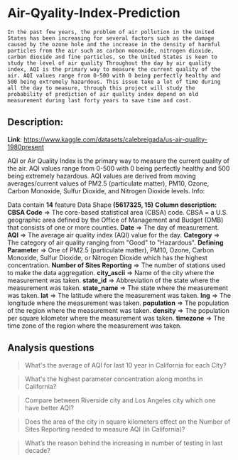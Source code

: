 # Air-Qyality-Index-Prediction

```
In the past few years, the problem of air pollution in the United States has been increasing for several factors such as the damage caused by the ozone hole and the increase in the density of harmful particles from the air such as carbon monoxide, nitrogen dioxide, carbon dioxide and fine particles, so the United States is keen to study the level of air quality Throughout the day by air quality index, AQI is the primary way to measure the current quality of the air. AQI values range from 0-500 with 0 being perfectly healthy and 500 being extremely hazardous. This issue take a lot of time during all the day to measure, through this project will study the probability of prediction of air quality index depend on old measurement during last forty years to save time and cost.
```
## Description:
**Link**: https://www.kaggle.com/datasets/calebreigada/us-air-quality-1980present

AQI or Air Quality Index is the primary way to measure the current quality of the air. AQI values range from 0-500 with 0 being perfectly healthy and 500 being extremely hazardous. AQI values are derived from moving averages/current values of PM2.5 (particulate matter), PM10, Ozone, Carbon Monoxide, Sulfur Dioxide, and Nitrogen Dioxide levels. Info:

Data contain **14** feature
Data Shape **(5617325, 15)**
**Column description:**
**CBSA Code** => The core-based statistical area (CBSA) code. CBSA = a U.S. geographic area defined by the Office of Management and Budget (OMB) that consists of one or more counties.
**Date** => The day of measurement.
**AQI** => The average air quality index (AQI) value for the day.
**Category** => The category of air quality ranging from "Good" to "Hazardous".
**Defining Paramete**r => One of PM2.5 (particulate matter), PM10, Ozone, Carbon Monoxide, Sulfur Dioxide, or Nitrogen Dioxide which has the highest concentration.
**Number of Sites Reporting** => The number of stations used to make the data aggregation.
**city_ascii** => Name of the city where the measurement was taken.
**state_id** => Abbreviation of the state where the measurement was taken.
**state_name** => The state where the measurement was taken.
**lat** => The latitude where the measurement was taken.
**lng** => The longitude where the measurement was taken.
**population** => The population of the region where the measurement was taken.
**density** => The population per square kilometer where the measurement was taken.
**timezone** => The time zone of the region where the measurement was taken.

## Analysis questions
> What's the average of AQI for last 10 year in California for each City?

> What's the highest parameter concentration along months in California?

>	Compare between Riverside city and Los Angeles city which one have better AQI? 

> Does the area of the city in square kilometers effect on the Number of Sites Reporting needed to measure AQI (in California)?

>	What’s the reason behind the increasing in number of testing in last decade?
